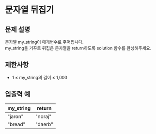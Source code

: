 # 문자열 뒤집기

## 문제 설명

문자열 my_string이 매개변수로 주어집니다.  
my_string을 거꾸로 뒤집은 문자열을 return하도록 solution 함수를 완성해주세요.  


## 제한사항

- 1 ≤ my_string의 길이 ≤ 1,000


## 입출력 예

| my_string | return  |
|-----------|---------|
| "jaron"   | "noraj" |
| "bread"   | "daerb" |
